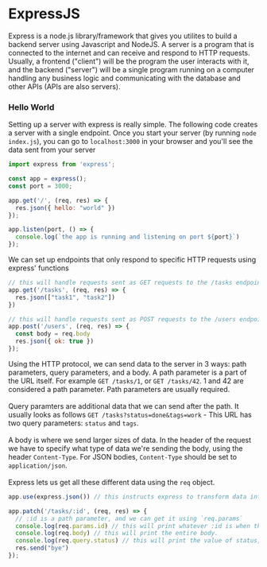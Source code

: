 # ExpressJS

Express is a node.js library/framework that gives you utilites to build a backend server using Javascript and NodeJS. A server is a program that is connected to the internet and can receive and respond to HTTP requests. Usually, a frontend ("client") will be the program the user interacts with it, and the backend ("server") will be a single program running on a computer handling any business logic and communicating with the database and other APIs (APIs are also servers).

### Hello World

Setting up a server with express is really simple. The following code creates a server with a single endpoint. Once you start your server (by running `node index.js`), you can go to `localhost:3000` in your browser and you'll see the data sent from your server

```javascript
import express from 'express';

const app = express();
const port = 3000;

app.get('/', (req, res) => {
  res.json({ hello: "world" })
});

app.listen(port, () => {
  console.log(`the app is running and listening on port ${port}`)
});
```

We can set up endpoints that only respond to specific HTTP requests using express' functions

```javascript
// this will handle requests sent as GET requests to the /tasks endpoint
app.get('/tasks', (req, res) => {
  res.json(["task1", "task2"])
})

// this will handle requests sent as POST requests to the /users endpoint
app.post('/users', (req, res) => {
  const body = req.body
  res.json({ ok: true })
});

```

Using the HTTP protocol, we can send data to the server in 3 ways: path parameters, query parameters, and a body. A path parameter is a part of the URL itself. For example `GET /tasks/1`, or `GET /tasks/42`.  1 and 42 are considered a path parameter. Path parameters are usually required. \
\
Query paramters are additional data that we can send after the path. It usually looks as follows `GET /tasks?status=done&tags=work` - This URL has two query parameters: `status` and `tags`. \
\
A body is where we send larger sizes of data. In the header of the request we have to specify what type of data we're sending the body, using the header `Content-Type`. For JSON bodies, `Content-Type` should be set to `application/json`.\
\
Express lets us get all these different data using the `req` object.

```javascript
app.use(express.json()) // this instructs express to transform data into json if the `Content-Type` is set to `application/json`

app.patch('/tasks/:id', (req, res) => {
  // :id is a path parameter, and we can get it using `req.params`
  console.log(req.params.id) // this will print whatever :id is when the request is sent
  console.log(req.body) // this will print the entire body.
  console.log(req.query.status) // this will print the value of status, if the path had a query parameter called status (for example GET /tasks?status=done, this will print "done")
  res.send("bye")
});
```
